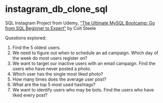 # instagram_db_clone_sql
SQL Instagram Project from Udemy, ["The Ultimate MySQL Bootcamp: Go from SQL Beginner to Expert"](https://www.udemy.com/course/the-ultimate-mysql-bootcamp-go-from-sql-beginner-to-expert/) by Colt Steele

Questions explored:
1.	Find the 5 oldest users. 
2.	We need to figure out when to schedule an ad campaign. Which day of the week do most users register on?
3.	We want to target our inactive users with an email campaign. Find the users who have never posted a photo. 
4.	Which user has the single most liked photo?
5.	How many times does the average user post? 
6.	What are the top 5 most used hashtags?
7.	We want to identify users who may be bots. Find the users who have liked every post?
